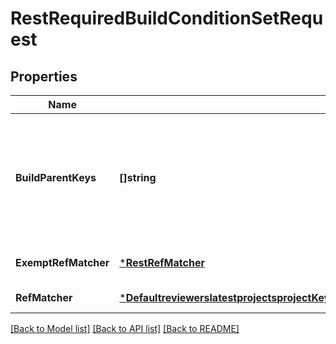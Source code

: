 # RestRequiredBuildConditionSetRequest

## Properties
Name | Type | Description | Notes
------------ | ------------- | ------------- | -------------
**BuildParentKeys** | **[]string** | A non-empty list of build parent keys that require green builds for this merge check to pass | [default to null]
**ExemptRefMatcher** | [***RestRefMatcher**](RestRefMatcher.md) |  | [optional] [default to null]
**RefMatcher** | [***DefaultreviewerslatestprojectsprojectKeyreposrepositorySlugconditionidSourceMatcher**](defaultreviewerslatestprojectsprojectKeyreposrepositorySlugconditionid_sourceMatcher.md) |  | [default to null]

[[Back to Model list]](../README.md#documentation-for-models) [[Back to API list]](../README.md#documentation-for-api-endpoints) [[Back to README]](../README.md)


